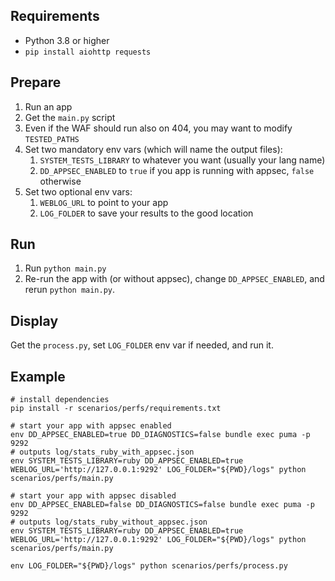 ## Requirements

* Python 3.8 or higher
* `pip install aiohttp requests`

## Prepare 

1. Run an app
2. Get the `main.py` script
3. Even if the WAF should run also on 404, you may want to modify `TESTED_PATHS`
4. Set two mandatory env vars (which will name the output files):
    1. `SYSTEM_TESTS_LIBRARY` to whatever you want (usually your lang name)
    2. `DD_APPSEC_ENABLED` to `true` if you app is running with appsec, `false` otherwise
5. Set two optional env vars:
   1. `WEBLOG_URL` to point to your app
   2. `LOG_FOLDER` to save your results to the good location

## Run

1. Run `python main.py`
2. Re-run the app with (or without appsec), change `DD_APPSEC_ENABLED`, and rerun `python main.py`.

## Display

Get the `process.py`, set `LOG_FOLDER` env var if needed, and run it.

## Example

```
# install dependencies
pip install -r scenarios/perfs/requirements.txt

# start your app with appsec enabled
env DD_APPSEC_ENABLED=true DD_DIAGNOSTICS=false bundle exec puma -p 9292
# outputs log/stats_ruby_with_appsec.json
env SYSTEM_TESTS_LIBRARY=ruby DD_APPSEC_ENABLED=true WEBLOG_URL='http://127.0.0.1:9292' LOG_FOLDER="${PWD}/logs" python scenarios/perfs/main.py

# start your app with appsec disabled
env DD_APPSEC_ENABLED=false DD_DIAGNOSTICS=false bundle exec puma -p 9292
# outputs log/stats_ruby_without_appsec.json
env SYSTEM_TESTS_LIBRARY=ruby DD_APPSEC_ENABLED=true WEBLOG_URL='http://127.0.0.1:9292' LOG_FOLDER="${PWD}/logs" python scenarios/perfs/main.py

env LOG_FOLDER="${PWD}/logs" python scenarios/perfs/process.py
```
